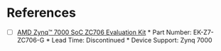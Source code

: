 

# References

- [ ] [AMD Zynq™ 7000 SoC ZC706 Evaluation Kit](https://www.amd.com/en/products/adaptive-socs-and-fpgas/evaluation-boards/ek-z7-zc706-g.html)
      * Part Number: EK-Z7-ZC706-G
      * Lead Time: Discontinued
      * Device Support: Zynq 7000
